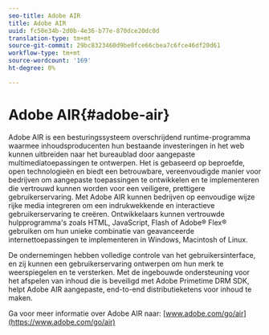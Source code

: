 ```yaml
---
seo-title: Adobe AIR
title: Adobe AIR
uuid: fc50e34b-2d0b-4e36-b77e-870dce20dc0d
translation-type: tm+mt
source-git-commit: 29bc8323460d9be0fce66cbea7c6fce46df20d61
workflow-type: tm+mt
source-wordcount: '169'
ht-degree: 0%

---
```



# Adobe AIR{#adobe-air}

Adobe AIR is een besturingssysteem overschrijdend runtime-programma waarmee inhoudsproducenten hun bestaande investeringen in het web kunnen uitbreiden naar het bureaublad door aangepaste multimediatoepassingen te ontwerpen. Het is gebaseerd op beproefde, open technologieën en biedt een betrouwbare, vereenvoudigde manier voor bedrijven om aangepaste toepassingen te ontwikkelen en te implementeren die vertrouwd kunnen worden voor een veiligere, prettigere gebruikerservaring. Met Adobe AIR kunnen bedrijven op eenvoudige wijze rijke media integreren om een indrukwekkende en interactieve gebruikerservaring te creëren. Ontwikkelaars kunnen vertrouwde hulpprogramma&#39;s zoals HTML, JavaScript, Flash of Adobe® Flex® gebruiken om hun unieke combinatie van geavanceerde internettoepassingen te implementeren in Windows, Macintosh of Linux.

De ondernemingen hebben volledige controle van het gebruikersinterface, en zij kunnen een gebruikerservaring ontwerpen om hun merk te weerspiegelen en te versterken. Met de ingebouwde ondersteuning voor het afspelen van inhoud die is beveiligd met Adobe Primetime DRM SDK, helpt Adobe AIR aangepaste, end-to-end distributieketens voor inhoud te maken.

Ga voor meer informatie over Adobe AIR naar: [www.adobe.com/go/air](https://www.adobe.com/go/air)
